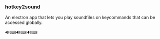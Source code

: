 ### hotkey2sound

An electron app that lets you play soundfiles on keycommands that can be accessed globally.

🔊⌨🔊⌨🔊⌨
